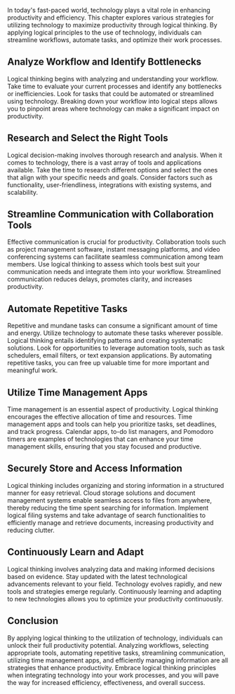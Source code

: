
In today's fast-paced world, technology plays a vital role in enhancing productivity and efficiency. This chapter explores various strategies for utilizing technology to maximize productivity through logical thinking. By applying logical principles to the use of technology, individuals can streamline workflows, automate tasks, and optimize their work processes.

Analyze Workflow and Identify Bottlenecks
-----------------------------------------

Logical thinking begins with analyzing and understanding your workflow. Take time to evaluate your current processes and identify any bottlenecks or inefficiencies. Look for tasks that could be automated or streamlined using technology. Breaking down your workflow into logical steps allows you to pinpoint areas where technology can make a significant impact on productivity.

Research and Select the Right Tools
-----------------------------------

Logical decision-making involves thorough research and analysis. When it comes to technology, there is a vast array of tools and applications available. Take the time to research different options and select the ones that align with your specific needs and goals. Consider factors such as functionality, user-friendliness, integrations with existing systems, and scalability.

Streamline Communication with Collaboration Tools
-------------------------------------------------

Effective communication is crucial for productivity. Collaboration tools such as project management software, instant messaging platforms, and video conferencing systems can facilitate seamless communication among team members. Use logical thinking to assess which tools best suit your communication needs and integrate them into your workflow. Streamlined communication reduces delays, promotes clarity, and increases productivity.

Automate Repetitive Tasks
-------------------------

Repetitive and mundane tasks can consume a significant amount of time and energy. Utilize technology to automate these tasks wherever possible. Logical thinking entails identifying patterns and creating systematic solutions. Look for opportunities to leverage automation tools, such as task schedulers, email filters, or text expansion applications. By automating repetitive tasks, you can free up valuable time for more important and meaningful work.

Utilize Time Management Apps
----------------------------

Time management is an essential aspect of productivity. Logical thinking encourages the effective allocation of time and resources. Time management apps and tools can help you prioritize tasks, set deadlines, and track progress. Calendar apps, to-do list managers, and Pomodoro timers are examples of technologies that can enhance your time management skills, ensuring that you stay focused and productive.

Securely Store and Access Information
-------------------------------------

Logical thinking includes organizing and storing information in a structured manner for easy retrieval. Cloud storage solutions and document management systems enable seamless access to files from anywhere, thereby reducing the time spent searching for information. Implement logical filing systems and take advantage of search functionalities to efficiently manage and retrieve documents, increasing productivity and reducing clutter.

Continuously Learn and Adapt
----------------------------

Logical thinking involves analyzing data and making informed decisions based on evidence. Stay updated with the latest technological advancements relevant to your field. Technology evolves rapidly, and new tools and strategies emerge regularly. Continuously learning and adapting to new technologies allows you to optimize your productivity continuously.

Conclusion
----------

By applying logical thinking to the utilization of technology, individuals can unlock their full productivity potential. Analyzing workflows, selecting appropriate tools, automating repetitive tasks, streamlining communication, utilizing time management apps, and efficiently managing information are all strategies that enhance productivity. Embrace logical thinking principles when integrating technology into your work processes, and you will pave the way for increased efficiency, effectiveness, and overall success.
